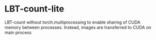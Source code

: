 # LBT-count-lite
LBT-count without torch.multiprocessing to enable sharing of CUDA memory between processes. Instead, images are transferred to CUDA on main process
